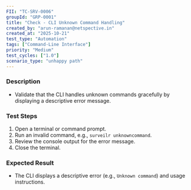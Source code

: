 ```yaml
---
FII: "TC-SRV-0006"
groupId: "GRP-0001"
title: "Check - CLI Unknown Command Handling"
created_by: "arun-ramanan@netspective.in"
created_at: "2025-10-21"
test_type: "Automation"
tags: ["Command-Line Interface"]
priority: "Medium"
test_cycles: ["1.0"]
scenario_type: "unhappy path"
---
```


### Description

- Validate that the CLI handles unknown commands gracefully by displaying a descriptive error message.

### Test Steps

1. Open a terminal or command prompt.  
2. Run an invalid command, e.g., `surveilr unknowncommand`.  
3. Review the console output for the error message.  
4. Close the terminal.

### Expected Result

- The CLI displays a descriptive error (e.g., `Unknown command`) and usage instructions.  
